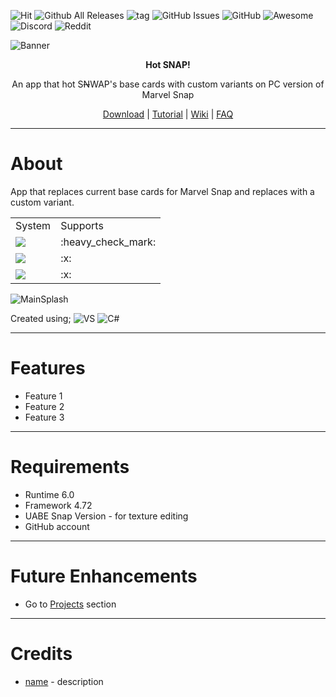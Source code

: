 ![Hit](https://hits.seeyoufarm.com/api/count/incr/badge.svg?url=https%3A%2F%2Fgithub.com%2F{hotshotz79}1212%2Fhit-counter)
![Github All Releases](https://img.shields.io/github/downloads/hotshotz79/Hot-Snap/total)
![tag](https://img.shields.io/github/v/release/hotshotz79/Hot-Snap)
![GitHub Issues](https://img.shields.io/github/issues/hotshotz79/Hot-Snap)
![GitHub](https://img.shields.io/github/license/hotshotz79/Hot-Snap)
![Awesome](https://cdn.rawgit.com/sindresorhus/awesome/d7305f38d29fed78fa85652e3a63e154dd8e8829/media/badge.svg)
<br>
![Discord](https://img.shields.io/badge/Discord-5865F2?style=for-the-badge&logo=discord&logoColor=white)
![Reddit](https://img.shields.io/badge/Reddit-FF4500?style=for-the-badge&logo=reddit&logoColor=white) 
<!-- Add hyperlink to Discord and Reddit post -->
![Banner](https://.png)
<p align="center"><b>Hot SNAP!</b></p>
<p align="center">An app that hot S<s>N</s>WAP's base cards with custom variants on PC version of Marvel Snap</p>

<p align="center">
  <a href="https://github.com/hotshotz79/NX-Game-Icon-Customizer/releases">Download</a> | 
  <a href="https://github.com/sodasoba1/NSW-Custom-Game-Icons/blob/main/README.md">Tutorial</a> | 
  <a href="https://github.com/hotshotz79/NX-Game-Icon-Customizer/wiki">Wiki</a> | 
  <a href="https://github.com/hotshotz79/NX-Game-Icon-Customizer/wiki/FAQ-Troubleshoot">FAQ</a> 
</p>

____

# About

App that replaces current base cards for Marvel Snap and replaces with a custom variant.


<table>
<tbody>
<tr>
<td>System</td>
<td>Supports</td>
</tr>
<tr>
<td><img src="https://img.shields.io/badge/Steam-000000?style=for-the-badge&logo=steam&logoColor=white"></td>
<td>:heavy_check_mark:</td>
</tr>
<tr>
<td><img src="https://img.shields.io/badge/App_Store-0D96F6?style=for-the-badge&logo=app-store&logoColor=white"></td>
<td>:x:</td>
</tr>
<tr>
<td><img src="https://img.shields.io/badge/Google_Play-414141?style=for-the-badge&logo=google-play&logoColor=white"></td>
<td>:x:</td>
</tr>
</tbody>
</table>
<!-- DivTable.com -->

![MainSplash](https://.PNG)

Created using;
![VS](https://img.shields.io/badge/Visual_Studio-5C2D91?style=for-the-badge&logo=visual%20studio&logoColor=white) ![C#](https://img.shields.io/badge/C%23-239120?style=for-the-badge&logo=c-sharp&logoColor=white)
____

# Features

* Feature 1
* Feature 2
* Feature 3
____

# Requirements

* Runtime 6.0
* Framework 4.72
* UABE Snap Version - for texture editing
* GitHub account

____

# Future Enhancements

* Go to [Projects](https://github.com/users/hotshotz79/projects/2) section

____

# Credits

* [name](https://link) - description
